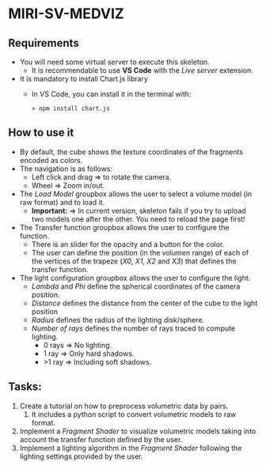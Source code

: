 # MIRI-SV-MEDVIZ
## Requirements
- You will need some virtual server to execute this skeleton.
  - It is recommendable to use **VS Code** with the *Live server* extension.
- It is mandatory to install Chart.js library
  - In VS Code, you can install it in the terminal with:

    ```> npm install chart.js```

## How to use it
  - By default, the cube shows the texture coordinates of the fragments encoded as colors.
  - The navigation is as follows:
    - Left click and drag => to rotate the camera.
    - Wheel => Zoom in/out.
  - The *Load Model* groupbox allows the user to select a volume model (in raw format) and to load it.
    - **Important:** => In current version, skeleton fails if you try to upload two models one after the other. You need to reload the page first!
  - The Transfer function groupbox allows the user to configure the function. 
    - There is an slider for the opacity and a button for the color. 
    - The user can define the position (in the volumen range) of each of the vertices of the trapeze (*X0*, *X1*, *X2* and *X3*) that defines the transfer function.
  - The light configuration groupbox allows the user to configure the light.
    - *Lambda* and *Phi* define the spherical coordinates of the camera position.
    - *Distance* defines the distance from the center of the cube to the light position
    - *Radius* defines the radius of the lighting disk/sphere.
    - *Number of rays* defines the number of rays traced to compute lighting.
      - 0 rays => No lighting.
      - 1 ray => Only hard shadows.
      - \>1 ray => Including soft shadows.

## Tasks:
1. Create a tutorial on how to preprocess volumetric data by pairs.
   1. It includes a python script to convert volumetric models to raw format.
2. Implement a *Fragment Shader* to visualize volumetric models taking into account the transfer function defined by the user.
3. Implement a lighting algorithm in the *Fragment Shader* following the lighting settings provided by the user.